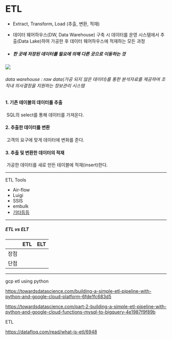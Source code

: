 # ETL

- Extract, Transform, Load (추출, 변환, 적재)

- 데이터 웨어하우스(DW, Data Warehouse) 구축 시 데이터를 운영 시스템에서 추출(Data Lake)하여 가공한 후 데이터 웨어하우스에 적재하는 모든 과정

- ##### 한 곳에 저장된 데이터를 필요에 의해 다른 곳으로 이동하는 것

<img src="https://user-images.githubusercontent.com/24339310/121107024-23442f80-c842-11eb-9970-e182624e18d6.PNG">

###### data warehouse : raw data(가공 되지 않은 데이터)를 통한 분석자료를 제공하여 조직내 의사결정을 지원하는 정보관리 시스템



#### 1. 기존 테이블의 데이터를 추출

​	SQL의 select를 통해 데이터를 가져온다. 

#### 2. 추출한 데이터를 변환

​	고객의 요구에 맞게 데이터에 변화를 준다.

#### 3. 추출 및 변환한 데이터의 적재

​	가공한 데이터를 새로 만든 테이블에 적재(insert)한다.



<hr>

ETL Tools

- Air-flow
- Luigi
- SSIS
- embulk
- [기타등등](https://ichi.pro/ko/etlilan-mueos-imyeo-etleul-sayonghaneun-iyu-83573115998652)

<hr>

##### ETL vs ELT

|      | ETL  | ELT  |
| :--: | :--: | :--: |
| 장점 |      |      |
| 단점 |      |      |

<hr>

gcp etl using python

https://towardsdatascience.com/building-a-simple-etl-pipeline-with-python-and-google-cloud-platform-6fde1fc683d5



https://towardsdatascience.com/part-2-building-a-simple-etl-pipeline-with-python-and-google-cloud-functions-mysql-to-bigquery-4e1987f9f89b



ETL

https://datafloq.com/read/what-is-etl/6948




